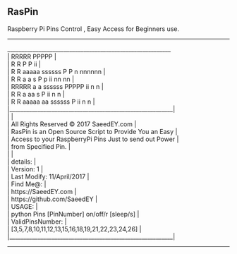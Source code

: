 # <h2>RasPin</h2>
Raspberry Pi Pins Control , Easy Access for Beginners use.<br>
<hr>
 __________________________________________________________<br>                                                
|  RRRRR                         PPPPP                     |<br>
|  R    R                        P    P   ii               |<br>
|  R     R   aaaaa      ssssss   P     P       n nnnnnn    |<br>
|  R    R   a     a    s         P    p   ii   nn      nn  |<br>
|  RRRRR   a       a    ssssss   PPPPP    ii   n        n  |<br>
|  R    R   a     aa          s  P        ii   n        n  |<br>
|  R     R   aaaaa aa   ssssss   P        ii   n        n  |<br>
|__________________________________________________________|<br>
|                                                          |<br>
|         All Rights Reserved © 2017 SaeedEY.com           |<br>
|  RasPin is an Open Source Script to Provide You an Easy  |<br>
|  Access to your RaspberryPi Pins Just to send out Power  |<br>
|  from Specified Pin.                                     |<br>
|                                                          |<br>
|  details:                                                |<br>
|          Version: 1                                      |<br>
|          Last Modify: 11/April/2017                      |<br>
|  Find Me@:                                               |<br>
|          https://SaeedEY.com                             |<br>
|          https://github.com/SaeedEY                      |<br>
|  USAGE:                                                  |<br>
|          python Pins [PinNumber] on/off/r [sleep/s]      |<br>
|  ValidPinsNumber:                                        |<br>
|        [3,5,7,8,10,11,12,13,15,16,18,19,21,22,23,24,26]  |<br>
|__________________________________________________________|<br>
<hr>
